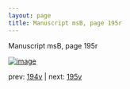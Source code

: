 ```yaml
---
layout: page
title: Manuscript msB, page 195r
---
```


Manuscript msB, page 195r

[![image](http://www.homermultitext.org/iipsrv?OBJ=IIP,1.0&FIF=/project/homer/pyramidal/deepzoom/hmt/vbbifolio/pending/vb_194v_195r.tif&WID=100&CVT=JPEG)](http://www.homermultitext.org/ict2/?urn=urn:cite2:hmt:vbbifolio.pending:vb_194v_195r)

prev:  [194v](../194v) | next:  [195v](../195v)

